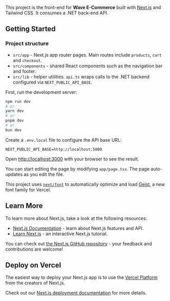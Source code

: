 This project is the front-end for **Wave E-Commerce** built with [Next.js](https://nextjs.org) and Tailwind CSS. It consumes a .NET back-end API.

## Getting Started

### Project structure

- `src/app` - Next.js app router pages. Main routes include `products`, `cart` and `checkout`.
- `src/components` - shared React components such as the navigation bar and footer.
- `src/lib` - helper utilities. `api.ts` wraps calls to the .NET backend configured via `NEXT_PUBLIC_API_BASE`.

First, run the development server:

```bash
npm run dev
# or
yarn dev
# or
pnpm dev
# or
bun dev
```

Create a `.env.local` file to configure the API base URL:

```env
NEXT_PUBLIC_API_BASE=http://localhost:5000
```

Open [http://localhost:3000](http://localhost:3000) with your browser to see the result.

You can start editing the page by modifying `app/page.tsx`. The page auto-updates as you edit the file.

This project uses [`next/font`](https://nextjs.org/docs/app/building-your-application/optimizing/fonts) to automatically optimize and load [Geist](https://vercel.com/font), a new font family for Vercel.

## Learn More

To learn more about Next.js, take a look at the following resources:

- [Next.js Documentation](https://nextjs.org/docs) - learn about Next.js features and API.
- [Learn Next.js](https://nextjs.org/learn) - an interactive Next.js tutorial.

You can check out [the Next.js GitHub repository](https://github.com/vercel/next.js) - your feedback and contributions are welcome!

## Deploy on Vercel

The easiest way to deploy your Next.js app is to use the [Vercel Platform](https://vercel.com/new?utm_medium=default-template&filter=next.js&utm_source=create-next-app&utm_campaign=create-next-app-readme) from the creators of Next.js.

Check out our [Next.js deployment documentation](https://nextjs.org/docs/app/building-your-application/deploying) for more details.
